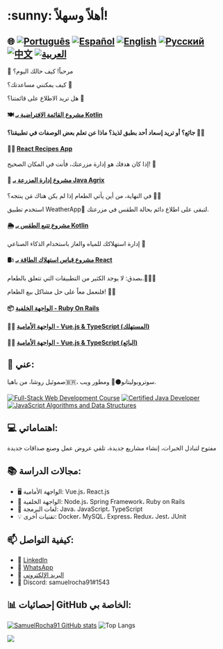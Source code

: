<h1>:sunny: أهلاً وسهلاً! </h1>

## 🌐 [![Português](https://img.shields.io/badge/Português-green)](https://github.com/SamuelRocha91/SamuelRocha91/blob/main/README.md) [![Español](https://img.shields.io/badge/Español-yellow)](https://github.com/SamuelRocha91/SamuelRocha91/blob/main/README_SP.MD) [![English](https://img.shields.io/badge/English-blue)](https://github.com/SamuelRocha91/SamuelRocha91/blob/main/README_EN.MD) [![Русский](https://img.shields.io/badge/Русский-lightgrey)](https://github.com/SamuelRocha91/SamuelRocha91/blob/main/README_язык.md) [![中文](https://img.shields.io/badge/中文-red)](https://github.com/SamuelRocha91/SamuelRocha91/blob/main/README_华语.md) [![العربية](https://img.shields.io/badge/العربية-orange)](https://github.com/SamuelRocha91/SamuelRocha91/blob/main/README_ar.md)

👋 مرحباً! كيف حالك اليوم؟

<div>
  <p>كيف يمكنني مساعدتك؟ 🥰</p>
  <p>هل تريد الاطلاع على قائمتنا؟ 🧾</p>
    
#### 🍽️ [مشروع القائمة الافتراضية بـ Kotlin](https://github.com/SamuelRocha91/kotlinVirtualMenu/blob/main/README_ar.md)

    

**جائع؟ أو تريد إسعاد أحد بطبق لذيذ؟ ماذا عن تعلم بعض الوصفات في تطبيقنا؟ 🍲😊**

#### 👨‍🍳 [React Recipes App](https://github.com/SamuelRocha91/ProjectRecipesApp)

</div>

<p>إذا كان هدفك هو إدارة مزرعتك، فأنت في المكان الصحيح! 🎯</p>

#### 🌾 [مشروع إدارة المزرعة بـ Java Agrix](https://github.com/SamuelRocha91/Agrix/blob/main/README_ar.md)

<p>في النهاية، من أين يأتي الطعام إذا لم يكن هناك مَن ينتجه؟ 🤔👀</p>

<p>استخدم تطبيق WeatherApp📱 لتبقى على اطلاع دائم بحالة الطقس في مزرعتك.</p>
  
#### 🌦️ [مشروع تتبع الطقس بـ Kotlin](https://github.com/SamuelRocha91/kotlinWeatherApp/blob/main/README_ar.md)

<p>إدارة استهلاكك للمياه والغاز باستخدام الذكاء الصناعي 🤖</p>

#### 🛢️💧 [مشروع قياس استهلاك الطاقة بـ React](https://github.com/SamuelRocha91/precisionReactApplication/blob/main/README_ar.md)

<p>بصدق: لا يوجد الكثير من التطبيقات التي تتعلق بالطعام.🤪🚀🤷</p>
<p>فلنعمل معاً على حل مشاكل بيع الطعام! 💯🥗</p>

#### 📦 [الواجهة الخلفية - Ruby On Rails](https://github.com/SamuelRocha91/delivery_back/blob/main/README_ar.md)
#### 👨‍💻 [الواجهة الأمامية - Vue.js & TypeScript (المستهلك)](https://github.com/SamuelRocha91/consumy/blob/main/README_ar.md)
#### 👨‍💻 [الواجهة الأمامية - Vue.js & TypeScript (البائع)](https://github.com/SamuelRocha91/seller_application/blob/main/README_ar.md)


<h2>🧑 عني:</h2>
<p>صموئيل روشا، من باهيا🇧🇷، سوتروبوليتانو⚫🔴 ومطور ويب.</p>

[![Full-Stack Web Development Course](https://img.shields.io/badge/-Certified_Web_Developer-blue?style=flat&logo=google-chrome&logoColor=white)](https://www.credential.net/ad5e0984-fa07-41b0-a50b-51cb25fd0010#gs.ffccza)
[![Certified Java Developer](https://img.shields.io/badge/-Certified_Java_Developer-red?style=flat&logo=java&logoColor=white)](https://www.credential.net/b0eedfe8-4280-4cc4-b832-49f1d9426664#gs.ffcj0a)
[![JavaScript Algorithms and Data Structures](https://img.shields.io/badge/-JavaScript_Algorithms_and_Data_Structures-yellow?style=flat&logo=javascript&logoColor=white)](https://www.freecodecamp.org/certification/Sam_sr91/javascript-algorithms-and-data-structures)


<h2>💻 اهتماماتي:</h2>
<p>مفتوح لتبادل الخبرات، إنشاء مشاريع جديدة، تلقي عروض عمل وصنع صداقات جديدة</p>

<h2>📚 مجالات الدراسة:</h2>
<ul>
  <li>🖥️ الواجهة الأمامية: Vue.js، React.js</li>
  <li>📡 الواجهة الخلفية: Node.js، Spring Framework، Ruby on Rails</li>
  <li>📖 لغات البرمجة: Java، JavaScript، TypeScript</li>
  <li>💡 تقنيات أخرى: Docker، MySQL، Express، Redux، Jest، JUnit</li>
</ul>

<h2>📫 كيفية التواصل:</h2>
<ul>
  <li>💼 <a href="https://www.linkedin.com/in/samuel-rocha-88278224a/" target="_blank">LinkedIn</a></li>
  <li>📱 <a href="https://wa.me/71992594946" target="_blank">WhatsApp</a></li>
  <li>📧 <a href="mailto:samuel_sr@hotmail.com.br">البريد الإلكتروني</a></li>
  <li>💬 Discord: samuelrocha91#1543</li>
</ul>

<h2>📊 إحصائيات GitHub الخاصة بي:</h2>

[![SamuelRocha91 GitHub stats](https://github-readme-stats.vercel.app/api?username=SamuelRocha91)](https://github.com/SamuelRocha91/github-readme-stats)
![Top Langs](https://github-readme-stats.vercel.app/api/top-langs/?username=SamuelRocha91&langs_count=8&layout=compact)

![](https://api.visitorbadge.io/api/VisitorHit?user=SamuelRocha91&repo=SamuelRocha91-visitors-badge&countColor=%237B1E7A)

